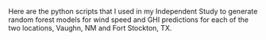 Here are the python scripts that I used in my Independent Study to generate random forest models for wind speed and GHI predictions for each of the two locations, Vaughn, NM and Fort Stockton, TX. 

